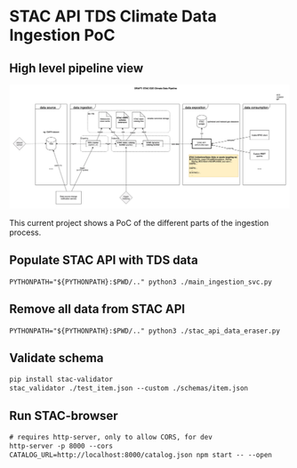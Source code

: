# STAC API TDS Climate Data Ingestion PoC

## High level pipeline view

![pipeline view](assets/hl_arch.png "Pipeline")

This current project shows a PoC of the different parts of the ingestion process.


## Populate STAC API with TDS data

```
PYTHONPATH="${PYTHONPATH}:$PWD/.." python3 ./main_ingestion_svc.py
```


## Remove all data from STAC API

```
PYTHONPATH="${PYTHONPATH}:$PWD/.." python3 ./stac_api_data_eraser.py
```


## Validate schema

```
pip install stac-validator
stac_validator ./test_item.json --custom ./schemas/item.json 
```


## Run STAC-browser

```
# requires http-server, only to allow CORS, for dev
http-server -p 8000 --cors
CATALOG_URL=http://localhost:8000/catalog.json npm start -- --open
```